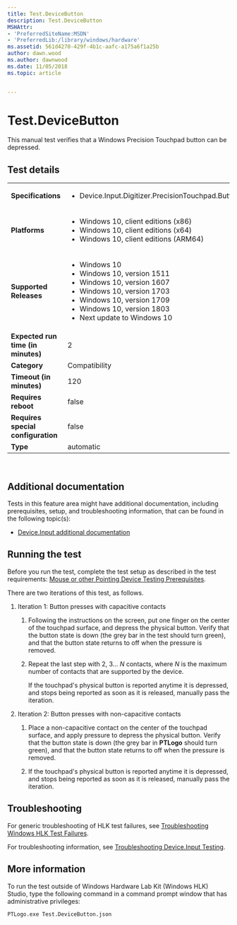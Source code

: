 ```yaml
---
title: Test.DeviceButton
description: Test.DeviceButton
MSHAttr:
- 'PreferredSiteName:MSDN'
- 'PreferredLib:/library/windows/hardware'
ms.assetid: 561d4270-429f-4b1c-aafc-a175a6f1a25b
author: dawn.wood
ms.author: dawnwood
ms.date: 11/05/2018
ms.topic: article


---
```


# <span id="p_hlk_test.784c4fd2-25d9-4729-a413-a9a9f8997697"></span>Test.DeviceButton


This manual test verifies that a Windows Precision Touchpad button can be depressed.

## Test details
|||
|---|---|
| **Specifications**  | <ul><li>Device.Input.Digitizer.PrecisionTouchpad.Buttons</li></ul> |  
| **Platforms**   | <ul><li>Windows 10, client editions (x86)</li><li>Windows 10, client editions (x64)</li><li>Windows 10, client editions (ARM64)</li></ul> |
| **Supported Releases** | <ul><li>Windows 10</li><li>Windows 10, version 1511</li><li>Windows 10, version 1607</li><li>Windows 10, version 1703</li><li>Windows 10, version 1709</li><li>Windows 10, version 1803</li><li>Next update to Windows 10</li></ul> |
|**Expected run time (in minutes)**| 2 |
|**Category**| Compatibility |
|**Timeout (in minutes)**| 120 |
|**Requires reboot**| false |
|**Requires special configuration**| false |
|**Type**| automatic |

 

## <span id="Additional_documentation"></span><span id="additional_documentation"></span><span id="ADDITIONAL_DOCUMENTATION"></span>Additional documentation


Tests in this feature area might have additional documentation, including prerequisites, setup, and troubleshooting information, that can be found in the following topic(s):

-   [Device.Input additional documentation](device-input-additional-documentation.md)

## <span id="Running_the_test"></span><span id="running_the_test"></span><span id="RUNNING_THE_TEST"></span>Running the test


Before you run the test, complete the test setup as described in the test requirements: [Mouse or other Pointing Device Testing Prerequisites](mouse-or-other-pointing-device-testing-prerequisites.md).

There are two iterations of this test, as follows.

1.  Iteration 1: Button presses with capacitive contacts

    1.  Following the instructions on the screen, put one finger on the center of the touchpad surface, and depress the physical button. Verify that the button state is down (the grey bar in the test should turn green), and that the button state returns to off when the pressure is removed.

    2.  Repeat the last step with 2, 3… *N* contacts, where *N* is the maximum number of contacts that are supported by the device.

        If the touchpad's physical button is reported anytime it is depressed, and stops being reported as soon as it is released, manually pass the iteration.

2.  Iteration 2: Button presses with non-capacitive contacts

    1.  Place a non-capacitive contact on the center of the touchpad surface, and apply pressure to depress the physical button. Verify that the button state is down (the grey bar in **PTLogo** should turn green), and that the button state returns to off when the pressure is removed.

    2.  If the touchpad's physical button is reported anytime it is depressed, and stops being reported as soon as it is released, manually pass the iteration.

## <span id="Troubleshooting"></span><span id="troubleshooting"></span><span id="TROUBLESHOOTING"></span>Troubleshooting


For generic troubleshooting of HLK test failures, see [Troubleshooting Windows HLK Test Failures](..\user\troubleshooting-windows-hlk-test-failures.md).

For troubleshooting information, see [Troubleshooting Device.Input Testing](troubleshooting-deviceinput-testing.md).

## <span id="More_information"></span><span id="more_information"></span><span id="MORE_INFORMATION"></span>More information


To run the test outside of Windows Hardware Lab Kit (Windows HLK) Studio, type the following command in a command prompt window that has administrative privileges:

``` syntax
PTLogo.exe Test.DeviceButton.json
```

 

 






